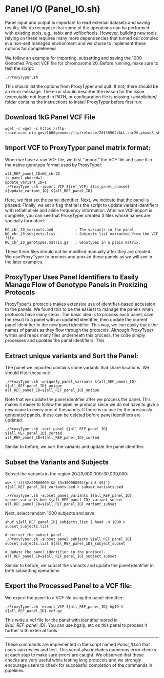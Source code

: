 # Panel I/O (Panel_IO.sh)

Panel input and output is important to read external datasets and saving results. We do recognize that some of the operations can be performed with existing tools, e.g., tabix and vcf/bcftools. However, building new tools relying on these requires many more dependencies that turned out complex in a non-self managed environment and we chose to implement these options for completeness. 

We follow an example for importing, subsetting and saving the 1000 Genomes Project VCF file for chromosome 20. Before running, make sure to test the script:
```
./ProxyTyper.sh
```

This should list the options from ProxyTyper and quit. If not, there should be an error message. The error should describe the reason for the issue (executable not found in PATH, or configuration file is missing.) *installation/* folder contains the instructions to install ProxyTyper before first run.

## Download 1kG Panel VCF File
```
wget -c wget -c https://ftp-trace.ncbi.nih.gov/1000genomes/ftp/release/20130502/ALL.chr20.phase3_shapeit2_mvncall_integrated_v5a.20130502.genotypes.vcf.gz
```

## Import VCF to ProxyTyper panel matrix format:
When we have a raw VCF file, we first "import" the VCF file and save it in the native genotype format used by ProxyTyper:
```
all_REF_panel_ID=KG_chr20
is_panel_phased=1
update_variant_ID=1
./ProxyTyper.sh -import_VCF ${ref_VCF} ${is_panel_phased} ${update_variant_ID} ${all_REF_panel_ID}
```
Here, we first set the panel identifier. Next, we indicate that the panel is phased. Finally, we set a flag that tells the script to update variant identifiers with ref/alt allele and allele frequency information. After we VCF import is complete, you can see that ProxyTyper created 3 files whose names are specially formatted:
```
KG_chr_20_variants.bed          : The variants in the panel.
KG_chr_20_subjects.list         : Subjects list extracted from the VCF file.
KG_chr_20_genotypes.matrix.gz   : Genotypes in a plain matrix.
```
These three files should not be modified manually after they are created. We use ProxyTyper to process and proxize these panels as we will see in the later examples.

## ProxyTyper Uses Panel Identifiers to Easily Manage Flow of Genotype Panels in Proxizing Protocols
ProxyTyper's protocols makes extensive use of identifier-based accession to the panels. We found this to be the easiest to manage the panels when protocols have many steps. The basic idea is to process each panel, save the result to a panel with an updated identifier, then update the current panel identifier to the new panel identifier. This way, we can easily track the names of panels as they flow through the protocols. Although ProxyTyper writes and reads many files underneath this process, the code simply processes and updates the panel identifiers. This 

##  Extract unique variants and Sort the Panel:
The panel we imported contains some variants that share locations. We should filter these out:
```
./ProxyTyper.sh -uniquefy_panel_variants ${all_REF_panel_ID} ${all_REF_panel_ID}_unique
all_REF_panel_ID=${all_REF_panel_ID}_unique
```
Note that we update the panel identifier after we process the panel. This makes it easier to follow the pipeline protocol since we do not have to give a new name to every one of the panels. If there is no use for the previously generated panels, these can be deleted before panel identifiers are updated. 

```
./ProxyTyper.sh -sort_panel ${all_REF_panel_ID} ${all_REF_panel_ID}_sorted
all_REF_panel_ID=${all_REF_panel_ID}_sorted
```
Similar to before, we sort the variants and update the panel identifier.

## Subset the Variants and Subjects
Subset the variants in the region 20:20,000,000-30,000,000:
```
awk {'if($2>20000000 && $3<30000000){print $0}'} ${all_REF_panel_ID}_variants.bed > subset_variants.bed

./ProxyTyper.sh -subset_panel_variants ${all_REF_panel_ID} subset_variants.bed ${all_REF_panel_ID}_variant_subset
all_REF_panel_ID=${all_REF_panel_ID}_variant_subset
```

Next, select random 1000 subjects and save:
```
shuf ${all_REF_panel_ID}_subjects.list | head -n 1000 > subset_subjects.list

# extract the subset panel.
./ProxyTyper.sh -subset_panel_subjects ${all_REF_panel_ID} subset_subjects.list ${all_REF_panel_ID}_subject_subset

# Update the panel identifier in the protocol.
all_REF_panel_ID=${all_REF_panel_ID}_subject_subset
```
Similar to before, we subset the variants and update the panel identifier in both subsetting operations.

## Export the Processed Panel to a VCF file:
We export the panel to a VCF file using the panel identifier:
```
./ProxyTyper.sh -export_VCF ${all_REF_panel_ID} hg19 1 ${all_REF_panel_ID}.vcf.gz
```
This write a vcf file for the panel with identifier stored in *${all_REF_panel_ID}*. You can use bgzip, etc on this panel to process it further with external tools.

---

These commands are implemented in the script named *Panel_IO.sh* that users can review and test. This script also includes numerous error checks at each step to make sure errors are caught. We observed that these checks are very useful while testing long protocols and we strongly encourage users to check for successful completion of the commands in pipelines.